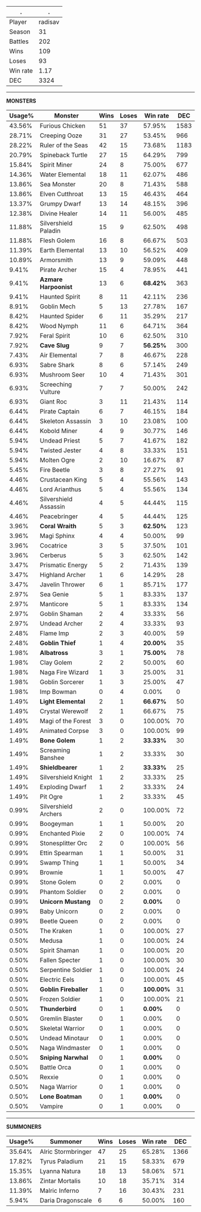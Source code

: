 .|.
|-|-
Player|radisav
Season|31
Battles|202
Wins|109
Loses|93
Win rate|1.17
DEC|3324

---
**MONSTERS**

Usage%|Monster|Wins|Loses|Win rate|DEC|
-|-|-|-|-|-|
43.56%|Furious Chicken|51|37|57.95%|1583|
28.71%|Creeping Ooze|31|27|53.45%|966|
28.22%|Ruler of the Seas|42|15|73.68%|1183|
20.79%|Spineback Turtle|27|15|64.29%|799|
15.84%|Spirit Miner|24|8|75.00%|677|
14.36%|Water Elemental|18|11|62.07%|486|
13.86%|Sea Monster|20|8|71.43%|588|
13.86%|Elven Cutthroat|13|15|46.43%|464|
13.37%|Grumpy Dwarf|13|14|48.15%|396|
12.38%|Divine Healer|14|11|56.00%|485|
11.88%|Silvershield Paladin|15|9|62.50%|498|
11.88%|Flesh Golem|16|8|66.67%|503|
11.39%|Earth Elemental|13|10|56.52%|409|
10.89%|Armorsmith|13|9|59.09%|448|
9.41%|Pirate Archer|15|4|78.95%|441|
9.41%|**Azmare Harpoonist**|13|6|**68.42%**|363|
9.41%|Haunted Spirit|8|11|42.11%|236|
8.91%|Goblin Mech|5|13|27.78%|167|
8.42%|Haunted Spider|6|11|35.29%|217|
8.42%|Wood Nymph|11|6|64.71%|364|
7.92%|Feral Spirit|10|6|62.50%|310|
7.92%|**Cave Slug**|9|7|**56.25%**|300|
7.43%|Air Elemental|7|8|46.67%|228|
6.93%|Sabre Shark|8|6|57.14%|249|
6.93%|Mushroom Seer|10|4|71.43%|301|
6.93%|Screeching Vulture|7|7|50.00%|242|
6.93%|Giant Roc|3|11|21.43%|114|
6.44%|Pirate Captain|6|7|46.15%|184|
6.44%|Skeleton Assassin|3|10|23.08%|100|
6.44%|Kobold Miner|4|9|30.77%|146|
5.94%|Undead Priest|5|7|41.67%|182|
5.94%|Twisted Jester|4|8|33.33%|151|
5.94%|Molten Ogre|2|10|16.67%|87|
5.45%|Fire Beetle|3|8|27.27%|91|
4.46%|Crustacean King|5|4|55.56%|143|
4.46%|Lord Arianthus|5|4|55.56%|134|
4.46%|Silvershield Assassin|4|5|44.44%|115|
4.46%|Peacebringer|4|5|44.44%|125|
3.96%|**Coral Wraith**|5|3|**62.50%**|123|
3.96%|Magi Sphinx|4|4|50.00%|99|
3.96%|Cocatrice|3|5|37.50%|101|
3.96%|Cerberus|5|3|62.50%|142|
3.47%|Prismatic Energy|5|2|71.43%|139|
3.47%|Highland Archer|1|6|14.29%|28|
3.47%|Javelin Thrower|6|1|85.71%|177|
2.97%|Sea Genie|5|1|83.33%|137|
2.97%|Manticore|5|1|83.33%|134|
2.97%|Goblin Shaman|2|4|33.33%|56|
2.97%|Undead Archer|2|4|33.33%|93|
2.48%|Flame Imp|2|3|40.00%|59|
2.48%|**Goblin Thief**|1|4|**20.00%**|35|
1.98%|**Albatross**|3|1|**75.00%**|78|
1.98%|Clay Golem|2|2|50.00%|60|
1.98%|Naga Fire Wizard|1|3|25.00%|31|
1.98%|Goblin Sorcerer|1|3|25.00%|47|
1.98%|Imp Bowman|0|4|0.00%|0|
1.49%|**Light Elemental**|2|1|**66.67%**|50|
1.49%|Crystal Werewolf|2|1|66.67%|75|
1.49%|Magi of the Forest|3|0|100.00%|70|
1.49%|Animated Corpse|3|0|100.00%|99|
1.49%|**Bone Golem**|1|2|**33.33%**|30|
1.49%|Screaming Banshee|1|2|33.33%|30|
1.49%|**Shieldbearer**|1|2|**33.33%**|25|
1.49%|Silvershield Knight|1|2|33.33%|25|
1.49%|Exploding Dwarf|1|2|33.33%|24|
1.49%|Pit Ogre|1|2|33.33%|45|
0.99%|Silvershield Archers|2|0|100.00%|72|
0.99%|Boogeyman|1|1|50.00%|20|
0.99%|Enchanted Pixie|2|0|100.00%|74|
0.99%|Stonesplitter Orc|2|0|100.00%|56|
0.99%|Ettin Spearman|1|1|50.00%|31|
0.99%|Swamp Thing|1|1|50.00%|34|
0.99%|Brownie|1|1|50.00%|47|
0.99%|Stone Golem|0|2|0.00%|0|
0.99%|Phantom Soldier|0|2|0.00%|0|
0.99%|**Unicorn Mustang**|0|2|**0.00%**|0|
0.99%|Baby Unicorn|0|2|0.00%|0|
0.99%|Beetle Queen|0|2|0.00%|0|
0.50%|The Kraken|1|0|100.00%|27|
0.50%|Medusa|1|0|100.00%|24|
0.50%|Spirit Shaman|1|0|100.00%|20|
0.50%|Fallen Specter|1|0|100.00%|30|
0.50%|Serpentine Soldier|1|0|100.00%|24|
0.50%|Electric Eels|1|0|100.00%|45|
0.50%|**Goblin Fireballer**|1|0|**100.00%**|31|
0.50%|Frozen Soldier|1|0|100.00%|21|
0.50%|**Thunderbird**|0|1|**0.00%**|0|
0.50%|Gremlin Blaster|0|1|0.00%|0|
0.50%|Skeletal Warrior|0|1|0.00%|0|
0.50%|Undead Minotaur|0|1|0.00%|0|
0.50%|Naga Windmaster|0|1|0.00%|0|
0.50%|**Sniping Narwhal**|0|1|**0.00%**|0|
0.50%|Battle Orca|0|1|0.00%|0|
0.50%|Rexxie|0|1|0.00%|0|
0.50%|Naga Warrior|0|1|0.00%|0|
0.50%|**Lone Boatman**|0|1|**0.00%**|0|
0.50%|Vampire|0|1|0.00%|0|

---
**SUMMONERS**

Usage%|Summoner|Wins|Loses|Win rate|DEC|
-|-|-|-|-|-|
35.64%|Alric Stormbringer|47|25|65.28%|1366|
17.82%|Tyrus Paladium|21|15|58.33%|679|
15.35%|Lyanna Natura|18|13|58.06%|571|
13.86%|Zintar Mortalis|10|18|35.71%|314|
11.39%|Malric Inferno|7|16|30.43%|231|
5.94%|Daria Dragonscale|6|6|50.00%|160|
